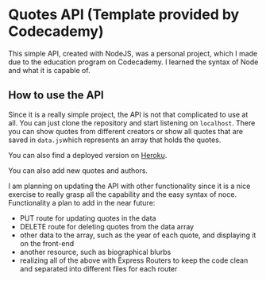 # Quotes API (Template provided by Codecademy)

This simple API, created with NodeJS, was a personal project, which I made due to the education program on Codecademy.
I learned the syntax of Node and what it is capable of. 

## How to use the API

Since it is a really simple project, the API is not that complicated to use at all. You can just clone the repository and start listening on ```localhost```.
There you can show quotes from different creators or show all quotes that are saved in ```data.js```which represents an array that holds the quotes.

You can also find a deployed version on [Heroku](https://quotes-api-codecademy.herokuapp.com/).

You can also add new quotes and authors. 

I am planning on updating the API with other functionality since it is a nice exercise to really grasp all the capability and the easy syntax of noce.
Functionality a plan to add in the near future: 

- PUT route for updating quotes in the data
- DELETE route for deleting quotes from the data array
- other data to the array, such as the year of each quote, and displaying it on the front-end
- another resource, such as biographical blurbs
- realizing all of the above with Express Routers to keep the code clean and separated into different files for each router
